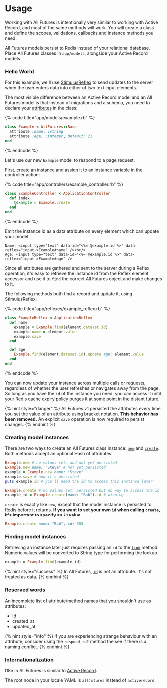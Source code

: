 # Usage

Working with All Futures is intentionally very similar to working with Active Record, and most of the same methods will work. You will create a class and define the scopes, validations, callbacks and instance methods you need.

All Futures models persist to Redis instead of your relational database. Place All Futures classes in `app/models`, alongside your Active Record models.

### Hello World

For this example, we'll use [StimulusReflex](https://stimulusreflex.com) to send updates to the server when the user enters data into either of two text input elements.

The most visible difference between an Active Record model and an All Futures model is that instead of migrations and a schema, you need to declare your [attributes](https://api.rubyonrails.org/classes/ActiveRecord/Attributes/ClassMethods.html#method-i-attribute) in the class:

{% code title="app/models/example.rb" %}
```ruby
class Example < AllFutures::Base
  attribute :name, :string
  attribute :age, :integer, default: 21
end
```
{% endcode %}

Let's use our new `Example` model to respond to a page request.

First, create an instance and assign it to an instance variable in the controller action:

{% code title="app/controllers/example_controller.rb" %}
```ruby
class ExampleController < ApplicationController
  def index
    @example = Example.create
  end
end
```
{% endcode %}

Emit the instance id as a data attribute on every element which can update your model.

```
Name: <input type="text" data-id="<%= @example.id %>" data-reflex="input->Example#name" /><br/>
Age: <input type="text" data-id="<%= @example.id %>" data-reflex="input->Example#age" />
```

Since all attributes are gathered and sent to the server during a Reflex operation, it's easy to retrieve the instance id from the Reflex element accessor and use it to `find` the correct All Futures object and make changes to it.

The following methods both find a record and update it, using StimulusReflex:

{% code title="app/reflexes/example_reflex.rb" %}
```ruby
class ExampleReflex < ApplicationReflex
  def name
    example = Example.find(element.dataset.id)
    example.name = element.value
    example.save
  end

  def age
    Example.find(element.dataset.id).update age: element.value
  end
end
```
{% endcode %}

You can now update your instance across multiple calls or requests, regardless of whether the user refreshes or navigates away from the page. So long as you have the `id` of the instance you need, you can access it until your Redis cache expiry policy purges it at some point in the distant future.

{% hint style="danger" %}
All Futures v1 persisted the attributes every time you set the value of an attribute using bracket notation. **This behavior has been removed.** An explicit `save` operation is now required to persist changes.
{% endhint %}

### Creating model instances

There are two ways to create an All Futures class instance: [`new`](../api-reference/class-methods.md#new-attributes) and [`create`](../api-reference/class-methods.md#create-attributes). Both methods accept an optional Hash of attributes:

```ruby
Example.new # no values set, and not yet persisted
Example.new name: "Steve" # not yet persisted
example = Example.new name: "Steve"
example.save # now it's persisted
puts example.id # you'll need the id to access this instance later

Example.create # no values set; persisted but no way to access the id
example_id = Example.create(name: "Bob").id # winning
```

`create` is exactly like `new`, except that the model instance is persisted to Redis before it returns. **If you want to set your own `id` when calling `create`, it's important to specify an `id` value.**

```ruby
Example.create name: "Bob", id: 555
```

### Finding model instances

Retrieving an instance later just requires passing an `id` to the [`find`](../api-reference/class-methods.md#find-id-find-id1-id2-find-id1-id2) method. Numeric values will be converted to String type for performing the lookup.

```ruby
example = Example.find(example_id)
```

{% hint style="success" %}
In All Futures, [`id`](../api-reference/getter-methods.md#id) is not an attribute. It's not treated as data.
{% endhint %}

### Reserved words

An incomplete list of attribute/method names that you shouldn't use as attributes:

* id
* created\_at
* updated\_at

{% hint style="info" %}
If you are experiencing strange behaviour with an attribute, consider using the `respond_to?` method the see if there is a naming conflict.
{% endhint %}

### Internationalization

I18n in All Futures is similar to [Active Record](https://guides.rubyonrails.org/i18n.html#translations-for-active-record-models).

The root node in your locale YAML is `allfutures` instead of `activerecord`.
